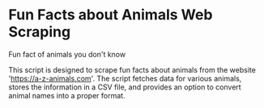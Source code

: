 # Fun Facts about Animals Web Scraping
Fun fact of animals you don't know

This script is designed to scrape fun facts about animals from the website 'https://a-z-animals.com'. The script fetches data for various animals, stores the information in a CSV file, and provides an option to convert animal names into a proper format.

